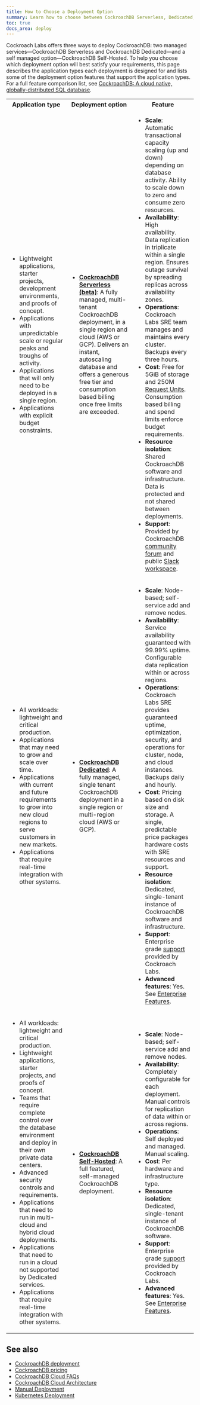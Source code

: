 ```yaml
---
title: How to Choose a Deployment Option
summary: Learn how to choose between CockroachDB Serverless, Dedicated, and Self-Hosted deployment option.
toc: true
docs_area: deploy
---
```


Cockroach Labs offers three ways to deploy CockroachDB: two managed services&mdash;CockroachDB Serverless and CockroachDB Dedicated&mdash;and a self managed option&mdash;CockroachDB Self-Hosted. To help you choose which deployment option will best satisfy your requirements, this page describes the application types each deployment is designed for and lists some of the deployment option features that support the application types. For a full feature comparison list, see [CockroachDB: A cloud native, globally-distributed SQL database](https://www.cockroachlabs.com/get-started-cockroachdb).

<table>
  <tr>
    <th><b>Application type</b></th>
    <th><b>Deployment option</b></th>
    <th><b>Feature</b></th>
  </tr>
  <tr>
      <td><ul>
        <li>Lightweight applications, starter projects, development environments, and proofs of concept.</li>
        <li>Applications with unpredictable scale or regular peaks and troughs of activity.</li>
        <li>Applications that will only need to be deployed in a single region.</li>
        <li>Applications with explicit budget constraints.</li>
      </ul></td>
      <td><ul>
        <li><b><a href="../cockroachcloud/quickstart.html">CockroachDB Serverless (beta)</a></b>: A fully managed, multi-tenant CockroachDB deployment, in a single region and cloud (AWS or GCP). Delivers an instant, autoscaling database and offers a generous free tier and consumption based billing once free limits are exceeded.</li>
      </ul></td>
      <td><ul>
        <li><b>Scale</b>: Automatic transactional capacity scaling (up and down) depending on database activity. Ability to scale down to zero and consume zero resources.</li>
        <li><b>Availability</b>: High availability. Data replication in triplicate within a single region. Ensures outage survival by spreading replicas across availability zones.</li>
        <li><b>Operations</b>: Cockroach Labs SRE team manages and maintains every cluster. Backups every three hours.</li>
        <li><b>Cost</b>: Free for 5GiB of storage and 250M <a href="../cockroachcloud/serverless-faqs.html#what-is-a-request-unit">Request Units</a>. Consumption based billing and spend limits enforce budget requirements.</li>
        <li><b>Resource isolation</b>: Shared CockroachDB software and infrastructure. Data is protected and not shared between deployments.</li>
        <li><b>Support</b>: Provided by CockroachDB <a href="https://forum.cockroachlabs.com/">community forum</a> and public <a href="https://cockroachdb.slack.com/">Slack workspace</a>.</li>
      </ul></td>
  </tr>
  <tr>
      <td><ul>
        <li>All workloads: lightweight and critical production.</li>
        <li>Applications that may need to grow and scale over time.</li>
        <li>Applications with current and future requirements to grow into new cloud regions to serve customers in new markets.</li>
        <li>Applications that require real-time integration with other systems.</li>
      </ul></td>
      <td><ul>
        <li><b><a href="../cockroachcloud/quickstart-trial-cluster.html">CockroachDB Dedicated</a></b>: A fully managed, single tenant CockroachDB deployment in a single region or multi-region cloud (AWS or GCP).</li>
      </ul></td>
      <td><ul>
        <li><b>Scale</b>: Node-based; self-service add and remove nodes.</li>
        <li><b>Availability</b>: Service availability guaranteed with 99.99% uptime. Configurable data replication within or across regions.</li>
        <li><b>Operations</b>: Cockroach Labs SRE provides guaranteed uptime, optimization, security, and operations for cluster, node, and cloud instances. Backups daily and hourly.</li>
        <li><b>Cost</b>: Pricing based on disk size and storage. A single, predictable price packages hardware costs with SRE resources and support.</li>
        <li><b>Resource isolation</b>: Dedicated, single-tenant instance of CockroachDB software and infrastructure.</li>
        <li><b>Support</b>: Enterprise grade <a href="https://support.cockroachlabs.com/">support</a> provided by Cockroach Labs.</li>
        <li><b>Advanced features</b>: Yes. See <a href="enterprise-licensing.html">Enterprise Features</a>.</li>
      </ul></td>
  </tr>
  <tr>
      <td><ul>
        <li>All workloads: lightweight and critical production.</li>
        <li>Lightweight applications, starter projects, and proofs of concept.</a>
        <li>Teams that require complete control over the database environment and deploy in their own private data centers.</li>
        <li>Advanced security controls and requirements.</li>
        <li>Applications that need to run in multi-cloud and hybrid cloud deployments.</li>
        <li>Applications that need to run in a cloud not supported by Dedicated services.</li>
        <li>Applications that require real-time integration with other systems.</li>
      </ul></td>
      <td><ul>
        <li><b><a href="start-a-local-cluster.html">CockroachDB Self-Hosted</a></b>: A full featured, self-managed CockroachDB deployment.</li>
      </ul></td>
      <td><ul>
        <li><b>Scale</b>: Node-based; self-service add and remove nodes.</li>
        <li><b>Availability</b>: Completely configurable for each deployment. Manual controls for replication of data within or across regions.</li>
        <li><b>Operations</b>: Self deployed and managed. Manual scaling.</li>
        <li><b>Cost</b>: Per hardware and infrastructure type.</li>
        <li><b>Resource isolation</b>: Dedicated, single-tenant instance of CockroachDB software.</li>
        <li><b>Support</b>: Enterprise grade <a href="https://support.cockroachlabs.com/">support</a> provided by Cockroach Labs.</li>
        <li><b>Advanced features</b>: Yes. See <a href="enterprise-licensing.html">Enterprise Features</a>.</li>
      </ul></td>
  </tr>
</table>

## See also

- [CockroachDB deployment](architecture/glossary.html#cockroachdb-deployment-terms)
- [CockroachDB pricing](https://www.cockroachlabs.com/get-started-cockroachdb/)
- [CockroachDB Cloud FAQs](../cockroachcloud/serverless-faqs.html)
- [CockroachDB Cloud Architecture](../cockroachcloud/architecture.html)
- [Manual Deployment](manual-deployment.html)
- [Kubernetes Deployment](kubernetes-overview.html)
